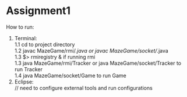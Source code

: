 # Assignment1

How to run:

1. Terminal:<br/>
  1.1 cd to project directory<br/>
  1.2 javac MazeGame/rmi/*.java or javac MazeGame/socket/*.java<br/>
  1.3 $> rmiregistry & if running rmi<br/>
  1.3 java MazeGame/rmi/Tracker or java MazeGame/socket/Tracker to run Tracker<br/>
  1.4 java MazeGame/socket/Game to run Game<br/>
2. Eclipse:<br/>
// need to configure external tools and run configurations
